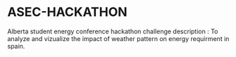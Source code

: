 # ASEC-HACKATHON
Alberta student energy conference hackathon challenge description : To analyze and vizualize the impact of weather pattern on energy requirment in spain.
